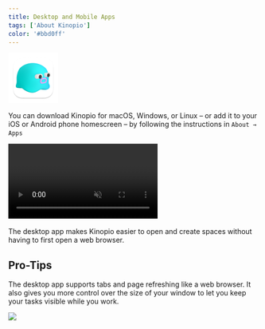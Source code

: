 ```yaml
---
title: Desktop and Mobile Apps
tags: ['About Kinopio']
color: '#bbd0ff'
---
```


<img src="/assets/app-icon-mac.png" class="no-shadow" style="width: 100px"/>

You can download Kinopio for macOS, Windows, or Linux – or add it to your iOS or Android phone homescreen – by following the instructions in `About → Apps`

<video class="wide" autoplay loop muted playsinline>
  <source src="https://kinopio-updates.us-east-1.linodeobjects.com/kinopio-desktop-apps.mp4">
</video>

The desktop app makes Kinopio easier to open and create spaces without having to first open a web browser.

## Pro-Tips

The desktop app supports tabs and page refreshing like a web browser. It also gives you more control over the size of your window to let you keep your tasks visible while you work.

![](https://kinopio-updates.us-east-1.linodeobjects.com/kinopio-app-small.png)
